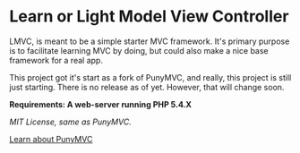 # Learn or Light Model View Controller

LMVC, is meant to be a simple starter MVC framework.
It's primary purpose is to facilitate learning MVC by doing,
but could also make a nice base framework for a real app.

This project got it's start as a fork of PunyMVC, and really, this project
is still just starting. There is no release as of yet. However, that will change soon.

**Requirements: A web-server running PHP 5.4.X**

*MIT License, same as PunyMVC.*

[Learn about PunyMVC](http://dave.ag/an-mvc-framework-in-799-bytes/)